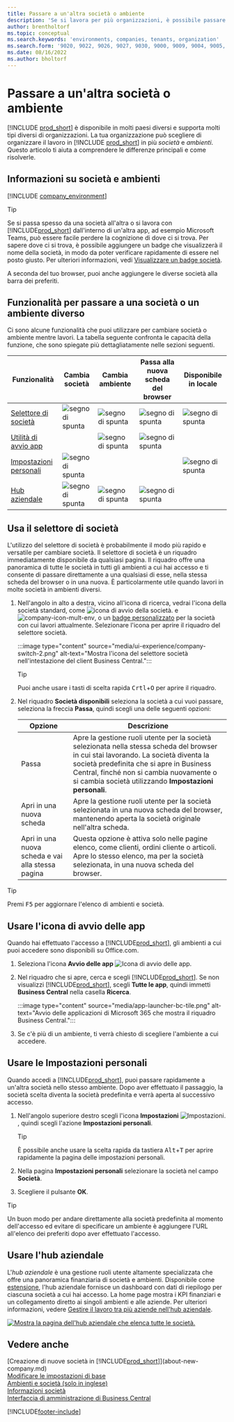 ```yaml
---
title: Passare a un'altra società o ambiente
description: 'Se si lavora per più organizzazioni, è possibile passare rapidamente tra ambienti e società.'
author: brentholtorf
ms.topic: conceptual
ms.search.keywords: 'environments, companies, tenants, organization'
ms.search.form: '9020, 9022, 9026, 9027, 9030, 9000, 9009, 9004, 9005, 9024, 9006, 9007, 9010, 9016, 9017'
ms.date: 08/16/2022
ms.author: bholtorf
---
```


# <a name="switching-to-another-company-or-environment"></a><a name="switching-to-another-company-or-environment"></a><a name="switching-to-another-company-or-environment"></a>Passare a un'altra società o ambiente

[!INCLUDE [prod_short](includes/prod_short.md)] è disponibile in molti paesi diversi e supporta molti tipi diversi di organizzazioni. La tua organizzazione può scegliere di organizzare il lavoro in [!INCLUDE [prod_short](includes/prod_short.md)] in più *società* e *ambienti*. Questo articolo ti aiuta a comprendere le differenze principali e come risolverle.

## <a name="about-companies-and-environments"></a><a name="about-companies-and-environments"></a><a name="about-companies-and-environments"></a>Informazioni su società e ambienti

[!INCLUDE [company_environment](includes/company_environment.md)]

> [!TIP]
> Se si passa spesso da una società all'altra o si lavora con [!INCLUDE[prod_short](includes/prod_short.md)] dall'interno di un'altra app, ad esempio Microsoft Teams, può essere facile perdere la cognizione di dove ci si trova. Per sapere dove ci si trova, è possibile aggiungere un badge che visualizzerà il nome della società, in modo da poter verificare rapidamente di essere nel posto giusto. Per ulteriori informazioni, vedi [Visualizzare un badge società](admin-company-information.md#badge).
> 
> A seconda del tuo browser, puoi anche aggiungere le diverse società alla barra dei preferiti.  

<!--
[!INCLUDE [about-ui-learn](includes/about-ui-learn.md)]-->

## <a name="features-for-switching-company-or-environment"></a><a name="features-for-switching-company-or-environment"></a><a name="features-for-switching-company-or-environment"></a>Funzionalità per passare a una società o un ambiente diverso

Ci sono alcune funzionalità che puoi utilizzare per cambiare società o ambiente mentre lavori. La tabella seguente confronta le capacità della funzione, che sono spiegate più dettagliatamente nelle sezioni seguenti.

|Funzionalità|Cambia società|Cambia ambiente|Passa alla nuova scheda del browser| Disponibile in locale|
|-------|--------------|------------------|-------------------------|----------------------|
|[Selettore di società](#use-the-company-switcher)|![segno di spunta](media/check.png "selezionato")|![segno di spunta](media/check.png "selezionato")|![segno di spunta](media/check.png "selezionato")|![segno di spunta](media/check.png "selezionato")|
|[Utilità di avvio app](#use-the-app-launcher)||![segno di spunta](media/check.png "selezionato")|![segno di spunta](media/check.png "selezionato")||
|[Impostazioni personali](#use-my-settings)|![segno di spunta](media/check.png "selezionato")|||![segno di spunta](media/check.png "selezionato")|
|[Hub aziendale](#use-company-hub)|![segno di spunta](media/check.png "selezionato")|![segno di spunta](media/check.png "selezionato")|![segno di spunta](media/check.png "selezionato")||

## <a name="use-the-company-switcher"></a><a name="use-the-company-switcher"></a><a name="use-the-company-switcher"></a>Usa il selettore di società

L'utilizzo del selettore di società è probabilmente il modo più rapido e versatile per cambiare società. Il selettore di società è un riquadro immediatamente disponibile da qualsiasi pagina. Il riquadro offre una panoramica di tutte le società in tutti gli ambienti a cui hai accesso e ti consente di passare direttamente a una qualsiasi di esse, nella stessa scheda del browser o in una nuova. È particolarmente utile quando lavori in molte società in ambienti diversi.

1. Nell'angolo in alto a destra, vicino all'icona di ricerca, vedrai l'icona della società standard, come ![icona di avvio della società.](media/ui-experience/company-icon.png "Visualizza l'icona del selettore società utilizzata quando è presente un unico ambiente") e ![company-icon-mult-env](media/ui-experience/company-icon-multi-env.png "Visualizza l'icona del selettore società utilizzata quando sono presenti più ambienti"), o un [badge personalizzato](admin-company-information.md#badge) per la società con cui lavori attualmente. Selezionare l'icona per aprire il riquadro del selettore società.

   :::image type="content" source="media/ui-experience/company-switch-2.png" alt-text="Mostra l'icona del selettore società nell'intestazione del client Business Central.":::  

   > [!TIP]
   > Puoi anche usare i tasti di scelta rapida <kbd>Crtl</kbd>+<kbd>O</kbd> per aprire il riquadro.
2. Nel riquadro **Società disponibili** seleziona la società a cui vuoi passare, seleziona la freccia **Passa**, quindi scegli una delle seguenti opzioni:

   |Opzione|Descrizione|
   |------|-----------|
   |Passa|Apre la gestione ruoli utente per la società selezionata nella stessa scheda del browser in cui stai lavorando. La società diventa la società predefinita che si apre in Business Central, finché non si cambia nuovamente o si cambia società utilizzando **Impostazioni personali**. |
   |Apri in una nuova scheda|Apre la gestione ruoli utente per la società selezionata in una nuova scheda del browser, mantenendo aperta la società originale nell'altra scheda.|
   |Apri in una nuova scheda e vai alla stessa pagina|Questa opzione è attiva solo nelle pagine elenco, come clienti, ordini cliente o articoli. Apre lo stesso elenco, ma per la società selezionata, in una nuova scheda del browser. |

> [!TIP]
> Premi <kbd>F5</kbd> per aggiornare l'elenco di ambienti e società.

## <a name="use-the-app-launcher"></a><a name="use-the-app-launcher"></a><a name="use-the-app-launcher"></a>Usare l'icona di avvio delle app

Quando hai effettuato l'accesso a [!INCLUDE[prod_short](includes/prod_short.md)], gli ambienti a cui puoi accedere sono disponibili su Office.com.  

1. Seleziona l'icona **Avvio delle app** ![Icona di avvio delle app.](media/app-launcher-icon.png "L'avvio delle applicazioni fornisce l'accesso a più funzionalità")
2. Nel riquadro che si apre, cerca e scegli [!INCLUDE[prod_short](includes/prod_short.md)]. Se non visualizzi [!INCLUDE[prod_short](includes/prod_short.md)], scegli **Tutte le app**, quindi immetti **Business Central** nella casella **Ricerca**.

   :::image type="content" source="media/app-launcher-bc-tile.png" alt-text="Avvio delle applicazioni di Microsoft 365 che mostra il riquadro Business Central.":::  

3. Se c'è più di un ambiente, ti verrà chiesto di scegliere l'ambiente a cui accedere.

<!--
The following image shows tiles for accessing production and sandbox environments on the Dynamics 365 Home page.

:::image type="content" source="media/app-picker-environments.png" alt-text="The Dynamics 365 Home page showing production and sandbox environments.":::
-->
## <a name="use-my-settings"></a><a name="use-my-settings"></a><a name="use-my-settings"></a>Usare le Impostazioni personali

Quando accedi a [!INCLUDE[prod_short](includes/prod_short.md)], puoi passare rapidamente a un'altra società nello stesso ambiente. Dopo aver effettuato il passaggio, la società scelta diventa la società predefinita e verrà aperta al successivo accesso.

1. Nell'angolo superiore destro scegli l'icona **Impostazioni** ![Impostazioni.](media/ui-experience/settings_icon_small.png "Icona Impostazioni per Gestione ruolo utente"), quindi scegli l'azione **Impostazioni personali**.

    > [!TIP]
    > È possibile anche usare la scelta rapida da tastiera <kbd>Alt</kbd>+<kbd>T</kbd> per aprire rapidamente la pagina delle impostazioni personali.

2. Nella pagina **Impostazioni personali** selezionare la società nel campo **Società**.  
3. Scegliere il pulsante **OK**.

> [!TIP]
> Un buon modo per andare direttamente alla società predefinita al momento dell'accesso ed evitare di specificare un ambiente è aggiungere l'URL all'elenco dei preferiti dopo aver effettuato l'accesso.

## <a name="use-company-hub"></a><a name="use-company-hub"></a><a name="use-company-hub"></a>Usare l'hub aziendale

L'*hub aziendale* è una gestione ruoli utente altamente specializzata che offre una panoramica finanziaria di società e ambienti. Disponibile come [estensione](ui-extensions-company-hub.md), l'hub aziendale fornisce un dashboard con dati di riepilogo per ciascuna società a cui hai accesso. La home page mostra i KPI finanziari e un collegamento diretto ai singoli ambienti e alle aziende. Per ulteriori informazioni, vedere [Gestire il lavoro tra più aziende nell'hub aziendale](company-hub.md).

[![Mostra la pagina dell'hub aziendale che elenca tutte le società.](media/company-hub.png)](media/company-hub.png#lightbox)  

## <a name="see-also"></a><a name="see-also"></a><a name="see-also"></a>Vedere anche

[Creazione di nuove società in [!INCLUDE[prod_short](includes/prod_short.md)]](about-new-company.md)  
[Modificare le impostazioni di base](ui-change-basic-settings.md)  
[Ambienti e società (solo in inglese)](/dynamics365/business-central/dev-itpro/administration/tenant-environment-topology)  
[Informazioni società](admin-company-information.md)  
[Interfaccia di amministrazione di Business Central](/dynamics365/business-central/dev-itpro/administration/tenant-admin-center)  

[!INCLUDE[footer-include](includes/footer-banner.md)]
